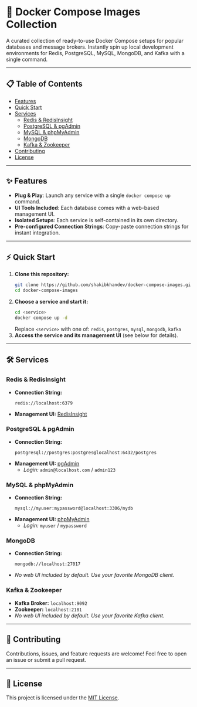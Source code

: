 # 🚀 Docker Compose Images Collection

A curated collection of ready-to-use Docker Compose setups for popular databases and message brokers. Instantly spin up local development environments for Redis, PostgreSQL, MySQL, MongoDB, and Kafka with a single command.

---

## 📋 Table of Contents

- [Features](#features)
- [Quick Start](#quick-start)
- [Services](#services)
  - [Redis & RedisInsight](#redis--redisinsight)
  - [PostgreSQL & pgAdmin](#postgresql--pgadmin)
  - [MySQL & phpMyAdmin](#mysql--phpmyadmin)
  - [MongoDB](#mongodb)
  - [Kafka & Zookeeper](#kafka--zookeeper)
- [Contributing](#contributing)
- [License](#license)

---

## ✨ Features

- **Plug & Play**: Launch any service with a single `docker compose up` command.
- **UI Tools Included**: Each database comes with a web-based management UI.
- **Isolated Setups**: Each service is self-contained in its own directory.
- **Pre-configured Connection Strings**: Copy-paste connection strings for instant integration.

---

## ⚡ Quick Start

1. **Clone this repository:**
   ```bash
   git clone https://github.com/shakibkhandev/docker-compose-images.git
   cd docker-compose-images
   ```
2. **Choose a service and start it:**
   ```bash
   cd <service>
   docker compose up -d
   ```
   Replace `<service>` with one of: `redis`, `postgres`, `mysql`, `mongodb`, `kafka`
3. **Access the service and its management UI** (see below for details).

---

## 🛠️ Services

### Redis & RedisInsight

- **Connection String:**
  ```
  redis://localhost:6379
  ```
- **Management UI:** [RedisInsight](http://localhost:8001)

### PostgreSQL & pgAdmin

- **Connection String:**
  ```
  postgresql://postgres:postgres@localhost:6432/postgres
  ```
- **Management UI:** [pgAdmin](http://localhost:8080)
  - _Login:_ `admin@localhost.com` / `admin123`

### MySQL & phpMyAdmin

- **Connection String:**
  ```
  mysql://myuser:mypassword@localhost:3306/mydb
  ```
- **Management UI:** [phpMyAdmin](http://localhost:8082)
  - _Login:_ `myuser` / `mypassword`

### MongoDB

- **Connection String:**
  ```
  mongodb://localhost:27017
  ```
- _No web UI included by default. Use your favorite MongoDB client._

### Kafka & Zookeeper

- **Kafka Broker:** `localhost:9092`
- **Zookeeper:** `localhost:2181`
- _No web UI included by default. Use your favorite Kafka client._

---

## 🤝 Contributing

Contributions, issues, and feature requests are welcome! Feel free to open an issue or submit a pull request.

---

## 📄 License

This project is licensed under the [MIT License](LICENSE).
